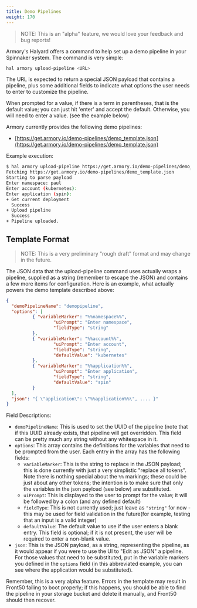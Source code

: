 ```yaml
---
title: Demo Pipelines
weight: 170
---
```


> NOTE:  This is an "alpha" feature, we would love your feedback and bug reports!

Armory's Halyard offers a command to help set up a demo pipeline in your Spinnaker system.
The command is very simple:

```sh
hal armory upload-pipeline <URL>
```

The URL is expected to return a special JSON payload that contains a pipeline, plus some
additional fields to indicate what options the user needs to enter to customize the pipeline.

When prompted for a value, if there is a term in parentheses, that is the default value; you
can just hit 'enter' and accept the default.  Otherwise, you will need to enter a value.
(see the example below)

Armory currently provides the following demo pipelines:

* [https://get.armory.io/demo-pipelines/demo_template.json](https://get.armory.io/demo-pipelines/demo_template.json)

Example execution:

```sh
$ hal armory upload-pipeline https://get.armory.io/demo-pipelines/demo_template.json
Fetching https://get.armory.io/demo-pipelines/demo_template.json
Starting to parse payload
Enter namespace: paul
Enter account (kubernetes):
Enter application (spin):
+ Get current deployment
  Success
+ Upload pipeline
  Success
+ Pipeline uploaded.
```

## Template Format

> NOTE: This is a very preliminary "rough draft" format and may change in the
> future.

The JSON data that the upload-pipeline command uses actually wraps a pipeline,
supplied as a string (remember to escape the JSON) and contains a few more
items for configuration.  Here is an example, what actually powers the
demo template described above:

```json
{
  "demoPipelineName": "demopipeline",
  "options": [
          { "variableMarker": "%%namespace%%",
                  "uiPrompt": "Enter namespace",
                  "fieldType": "string"
          },
          { "variableMarker": "%%account%%",
                  "uiPrompt": "Enter account",
                  "fieldType": "string",
                  "defaultValue": "kubernetes"
          },
          { "variableMarker": "%%application%%",
                  "uiPrompt": "Enter application",
                  "fieldType": "string",
                  "defaultValue": "spin"
          }
  ],
  "json": "{ \"application\": \"%%application%%\", .... }"
}
```

Field Descriptions:

* `demoPipelineName`:  This is used to set the UUID of the pipeline (note that if this UUID already exists, that pipeline will get overridden.  This field can be pretty much any string without any whitespace in it.
* `options`:  This array contains the definitions for the variables that need to be prompted from the user.  Each entry in the array has the following fields:
    * `variableMarker`:  This is the string to replace in the JSON payload; this is done currently with just a very simplistic "replace all tokens".  Note there is nothing special about the `%%` markings; these could be just about any other tokens; the intention is to make sure that only the variables in the json payload (see below) are substituted.
    * `uiPrompt`: This is displayed to the user to prompt for the value; it will be followed by a colon (and any defined default)
    * `fieldType`: This is not currently used; just leave as `"string"` for now - this may be used for field validation in the future(for example, testing that an input is a valid integer)
    * `defaultValue`: The default value to use if the user enters a blank entry.  This field is optional; if it is not present, the user will be required to enter a non-blank value.
* `json`: This is the JSON payload, as a string, representing the pipeline, as it would appear if you were to use the UI to "Edit as JSON" a pipeline.  For those values that need to be substituted, put in the variable markers you defined in the `options` field (in this abbreviated example, you can see where the application would be substituted).

Remember, this is a very alpha feature.  Errors in the template may result in
Front50 failing to boot properly; if this happens, you should be able to find the pipeline in your storage bucket and delete it manually, and Front50 should then recover.
